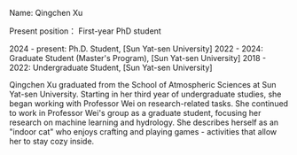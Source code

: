 Name: Qingchen Xu

Present position： First-year PhD student

2024 - present: Ph.D. Student, [Sun Yat-sen University]
2022 - 2024: Graduate Student (Master's Program), [Sun Yat-sen University]
2018 - 2022: Undergraduate Student, [Sun Yat-sen University]

Qingchen Xu graduated from the School of Atmospheric Sciences at Sun Yat-sen University. Starting in her third year of undergraduate studies, she began working with Professor Wei on research-related tasks. She continued to work in Professor Wei's group as a graduate student, focusing her research on machine learning and hydrology. She describes herself as an "indoor cat" who enjoys crafting and playing games - activities that allow her to stay cozy inside.
